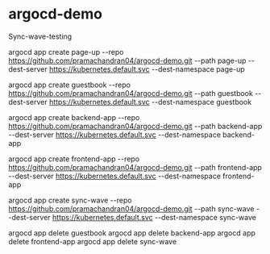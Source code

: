 # argocd-demo
Sync-wave-testing

argocd app create page-up --repo https://github.com/pramachandran04/argocd-demo.git --path page-up --dest-server https://kubernetes.default.svc --dest-namespace page-up

argocd app create guestbook --repo https://github.com/pramachandran04/argocd-demo.git --path guestbook --dest-server https://kubernetes.default.svc --dest-namespace guestbook

argocd app create backend-app --repo https://github.com/pramachandran04/argocd-demo.git --path backend-app --dest-server https://kubernetes.default.svc --dest-namespace backend-app

argocd app create frontend-app --repo https://github.com/pramachandran04/argocd-demo.git --path frontend-app --dest-server https://kubernetes.default.svc --dest-namespace frontend-app

argocd app create sync-wave --repo https://github.com/pramachandran04/argocd-demo.git --path sync-wave --dest-server https://kubernetes.default.svc --dest-namespace sync-wave

argocd app delete guestbook 
argocd app delete backend-app 
argocd app delete frontend-app 
argocd app delete sync-wave 